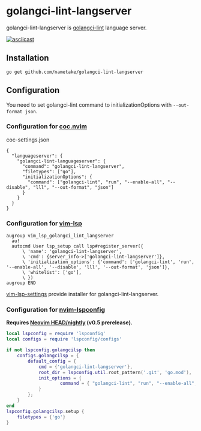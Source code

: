 # golangci-lint-langserver

golangci-lint-langserver is [golangci-lint](https://github.com/golangci/golangci-lint) language server.

[![asciicast](https://asciinema.org/a/308369.svg)](https://asciinema.org/a/308369)


## Installation

```console
go get github.com/nametake/golangci-lint-langserver
```

## Configuration

You need to set golangci-lint command to initializationOptions with `--out-format json`.

### Configuration for [coc.nvim](https://github.com/neoclide/coc.nvim)

coc-settings.json

```jsonc
{
  "languageserver": {
    "golangci-lint-languageserver": {
      "command": "golangci-lint-langserver",
      "filetypes": ["go"],
      "initializationOptions": {
        "command": ["golangci-lint", "run", "--enable-all", "--disable", "lll", "--out-format", "json"]
      }
    }
  }
}
```

### Configuration for [vim-lsp](https://github.com/prabirshrestha/vim-lsp)

```vim
augroup vim_lsp_golangci_lint_langserver
  au!
  autocmd User lsp_setup call lsp#register_server({
      \ 'name': 'golangci-lint-langserver',
      \ 'cmd': {server_info->['golangci-lint-langserver']},
      \ 'initialization_options': {'command': ['golangci-lint', 'run', '--enable-all', '--disable', 'lll', '--out-format', 'json']},
      \ 'whitelist': ['go'],
      \ })
augroup END
```

[vim-lsp-settings](https://github.com/mattn/vim-lsp-settings) provide installer for golangci-lint-langserver.

### Configuration for [nvim-lspconfig](https://github.com/neovim/nvim-lspconfig)

**Requires [Neovim HEAD/nightly](https://github.com/neovim/neovim/releases/tag/nightly) (v0.5 prerelease).**

```lua
local lspconfig = require 'lspconfig'
local configs = require 'lspconfig/configs'

if not lspconfig.golangcilsp then
 	configs.golangcilsp = {
		default_config = {
			cmd = {'golangci-lint-langserver'},
			root_dir = lspconfig.util.root_pattern('.git', 'go.mod'),
			init_options = {
					command = { "golangci-lint", "run", "--enable-all", "--disable", "lll", "--out-format", "json" };
			}
		};
	}
end
lspconfig.golangcilsp.setup {
	filetypes = {'go'}
}
```
